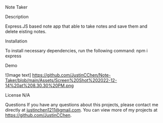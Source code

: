 Note Taker

Description

Express.JS based note app that able to take notes and save them and delete eisting notes.


Installation

To install necessary dependencies, run the following command:
npm i express

Demo

![Image text]
https://github.com/JustinCChen/Note-Taker/blob/main/Assets/Screen%20Shot%202022-12-14%20at%208.30.30%20PM.png

License
N/A


Questions
If you have any questions about this projects, please contact me directly at justinchen1211@gmail.com. You can view more of my projects at https://github.com/JustinCChen.